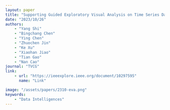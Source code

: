 ```yaml
---
layout: paper
title: "Supporting Guided Exploratory Visual Analysis on Time Series Data with Reinforcement Learning"
date: "2023/10/26"
authors: 
    - "Yang Shi"
    - "Bingchang Chen"
    - "Ying Chen"
    - "Zhuochen Jin"
    - "Ke Xu"
    - "Xiaohan Jiao"
    - "Tian Gao"
    - "Nan Cao"
journal: "TVCG"
link:
    - url: "https://ieeexplore.ieee.org/document/10297595"
      name: "Link"

image: "/assets/papers/2310-eva.png"
keywords:
    - "Data Intelligences"
---
```


<!-- 
Speech Technology  
Generative AI 
Multimodal AI  
Embodied Intelligence 
AI Safety  
Medical AI 
Data Intelligence-->